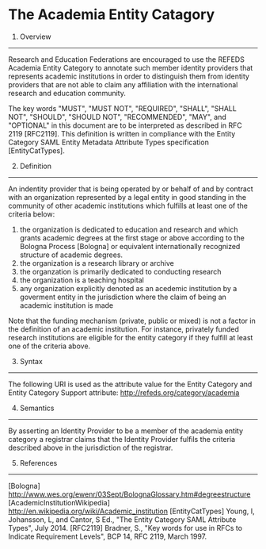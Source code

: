 
The Academia Entity Catagory
=======================

1. Overview
----------------

Research and Education Federations are encouraged to use the REFEDS Academia Entity Category to annotate such member identity providers that represents academic institutions in order to distinguish them from identity providers that are not able to claim any affiliation with the international research and education community.

The key words "MUST", "MUST NOT", "REQUIRED", "SHALL", "SHALL NOT", "SHOULD", "SHOULD NOT", "RECOMMENDED", "MAY", and "OPTIONAL" in this document are to be interpreted as described in RFC 2119 [RFC2119]. This definition is written in compliance with the Entity Category SAML Entity Metadata Attribute Types specification [EntityCatTypes].

2. Definition
----------------

An indentity provider that is being operated by or behalf of and by contract with an organization represented by a legal entity in good standing in the community of other academic institutions which fulfills at least one of the criteria below:

1. the organization is dedicated to education and research and which grants academic degrees at the first stage or above according to the Bologna Process [Bologna] or equivalent internationally recognized structure of academic degrees.
2. the organization is a research library or archive
3. the organzation is primarily dedicated to conducting research
4. the organization is a teaching hospital
5. any organization explicitly denoted as an acedemic institution by a goverment entity in the jurisdiction where the claim of being an academic institution is made

Note that the funding mechanism (private, public or mixed) is not a factor in the definition of an academic institution. For instance, privately funded research institutions are eligible for the entity category if they fulfill at least one of the criteria above.

3. Syntax
-------------

The following URI is used as the attribute value for the Entity Category and Entity Category Support attribute: http://refeds.org/category/academia

4. Semantics
------------------

By asserting an Identity Provider to be a member of the academia entity category a registrar claims that the Identity Provider fulfils the criteria described above in the jurisdiction of the registrar.

5. References
-------------------

[Bologna] http://www.wes.org/ewenr/03Sept/BolognaGlossary.htm#degreestructure
[AcademicInstitutionWikipedia] http://en.wikipedia.org/wiki/Academic_institution
[EntityCatTypes] Young, I, Johansson, L, and Cantor, S Ed., "The Entity Category SAML Attribute Types", July 2014.
[RFC2119] Bradner, S., "Key words for use in RFCs to Indicate Requirement Levels", BCP 14, RFC 2119, March 1997.
